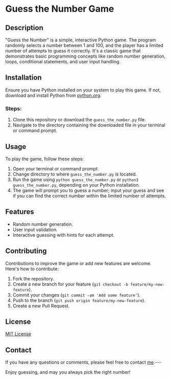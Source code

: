 # Guess the Number Game

## Description
"Guess the Number" is a simple, interactive Python game. The program randomly selects a number between 1 and 100, and the player has a limited number of attempts to guess it correctly. It's a classic game that demonstrates basic programming concepts like random number generation, loops, conditional statements, and user input handling.

## Installation
Ensure you have Python installed on your system to play this game. If not, download and install Python from [python.org](https://www.python.org/downloads/).

### Steps:
1. Clone this repository or download the `guess_the_number.py` file.
2. Navigate to the directory containing the downloaded file in your terminal or command prompt.

## Usage
To play the game, follow these steps:

1. Open your terminal or command prompt.
2. Change directory to where `guess_the_number.py` is located.
3. Run the game using `python guess_the_number.py` or `python3 guess_the_number.py`, depending on your Python installation.
4. The game will prompt you to guess a number; input your guess and see if you can find the correct number within the limited number of attempts.

## Features
- Random number generation.
- User input validation.
- Interactive guessing with hints for each attempt.

## Contributing
Contributions to improve the game or add new features are welcome. Here's how to contribute:

1. Fork the repository.
2. Create a new branch for your feature (`git checkout -b feature/my-new-feature`).
3. Commit your changes (`git commit -am 'Add some feature'`).
4. Push to the branch (`git push origin feature/my-new-feature`).
5. Create a new Pull Request.

## License
[MIT License](LICENSE.md)

## Contact

If you have any questions or comments, please feel free to contact [me](mailto:amindfulmoose@proton.me).---

Enjoy guessing, and may you always pick the right number!
